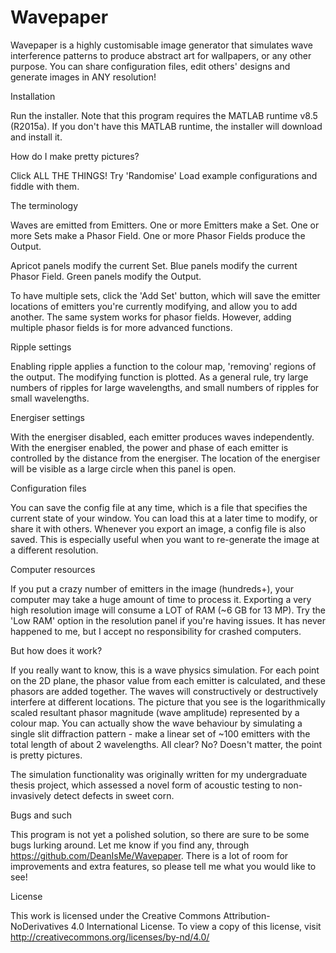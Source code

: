 # Wavepaper
Wavepaper is a highly customisable image generator that simulates wave interference patterns to produce abstract art for wallpapers, or any other purpose. You can share configuration files, edit others' designs and generate images in ANY resolution!

Installation

Run the installer. Note that this program requires the MATLAB runtime v8.5 (R2015a). If you don't have this MATLAB runtime, the installer will download and install it.

How do I make pretty pictures?

Click ALL THE THINGS!
Try 'Randomise'
Load example configurations and fiddle with them.

The terminology

Waves are emitted from Emitters.
One or more Emitters make a Set.
One or more Sets make a Phasor Field.
One or more Phasor Fields produce the Output.

Apricot panels modify the current Set.
Blue panels modify the current Phasor Field.
Green panels modify the Output.
 
To have multiple sets, click the 'Add Set' button, which will save the emitter locations of emitters you're currently modifying, and allow you to add another. 
The same system works for phasor fields. However, adding multiple phasor fields is for more advanced functions.

Ripple settings

Enabling ripple applies a function to the colour map, 'removing' regions of the output. The modifying function is plotted.
As a general rule, try large numbers of ripples for large wavelengths, and small numbers of ripples for small wavelengths.

Energiser settings

With the energiser disabled, each emitter produces waves independently. With the energiser enabled, the power and phase of each emitter is controlled by the distance from the energiser.
The location of the energiser will be visible as a large circle when this panel is open.

Configuration files

You can save the config file at any time, which is a file that specifies the current state of your window. You can load this at a later time to modify, or share it with others. Whenever you export an image, a config file is also saved. This is especially useful when you want to re-generate the image at a different resolution.

Computer resources

If you put a crazy number of emitters in the image (hundreds+), your computer may take a huge amount of time to process it.
Exporting a very high resolution image will consume a LOT of RAM (~6 GB for 13 MP). Try the 'Low RAM' option in the resolution panel if you're having issues. It has never happened to me, but I accept no responsibility for crashed computers.

But how does it work?

If you really want to know, this is a wave physics simulation. For each point on the 2D plane, the phasor value from each emitter is calculated, and these phasors are added together. The waves will constructively or destructively interfere at different locations. The picture that you see is the logarithmically scaled resultant phasor magnitude (wave amplitude) represented by a colour map. You can actually  show the wave behaviour by simulating a single slit diffraction pattern - make a linear set of ~100 emitters with the total length of about 2 wavelengths. All clear? No? Doesn't matter, the point is pretty pictures.

The simulation functionality was originally written for my undergraduate thesis project, which assessed a novel form of acoustic testing to non-invasively detect defects in sweet corn.

Bugs and such

This program is not yet a polished solution, so there are sure to be some bugs lurking around. Let me know if you find any, through https://github.com/DeanIsMe/Wavepaper. There is a lot of room for improvements and extra features, so please tell me what you would like to see!

License

This work is licensed under the Creative Commons Attribution-NoDerivatives 4.0 International License. To view a copy of this license, visit http://creativecommons.org/licenses/by-nd/4.0/
